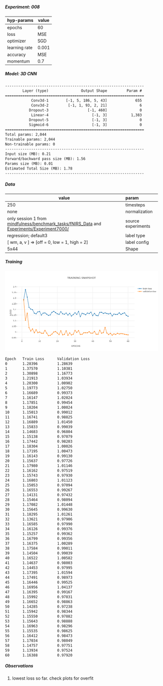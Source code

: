 ##### Experiment: 008


| hyp-params    | value                    |
| :------------ | ------------------------ |
| epochs        | 60                      |
| loss          | MSE |
| optimizer     | SGD                   |
| learning rate | 0.001                    |
| accuracy      | MSE            |
| momentum | 0.7 |

##### Model: 3D CNN

```
----------------------------------------------------------------
        Layer (type)               Output Shape         Param #
================================================================
            Conv3d-1        [-1, 5, 186, 5, 43]             655
            Conv3d-2         [-1, 1, 93, 2, 21]               6
           Dropout-3                  [-1, 460]               0
            Linear-4                    [-1, 3]           1,383
           Dropout-5                    [-1, 3]               0
           Sigmoid-6                    [-1, 3]               0
================================================================
Total params: 2,044
Trainable params: 2,044
Non-trainable params: 0
----------------------------------------------------------------
Input size (MB): 0.21
Forward/backward pass size (MB): 1.56
Params size (MB): 0.01
Estimated Total Size (MB): 1.78
----------------------------------------------------------------
```

##### Data

| value                                                        | param              |
| ------------------------------------------------------------ | :----------------- |
| 250                                                          | timesteps          |
| none                                                         | normalization      |
| only session 1 from [mindfulness/benchmark_tasks/fNIRS_Data](https://github.com/lmhirshf/mindfulness/tree/master/benchmark_tasks/data/fNIRS_Data) and [Experiments/Experiment7000/](https://github.com/lmhirshf/Experiments/Experiment7000/) | source experiments |
| regression; default3                                         | label type         |
| [ wm, a, v ] => [off = 0, low = 1, high = 2]                 | label config       |
| 5x44                                                         | Shape              |

##### Training

![plot](newplot.png)

```
Epoch   Train Loss      Validation Loss
0       1.28396         1.28639
1       1.37570         1.10381
2       1.30898         1.16773
3       1.21913         1.03934
4       1.20300         1.00902
5       1.19773         1.02750
6       1.16689         0.99373
7       1.16147         1.02024
8       1.17851         0.99454
9       1.18204         1.00024
10      1.15013         0.99012
11      1.16741         0.98825
12      1.16889         1.01450
13      1.15833         0.99039
14      1.14683         0.96804
15      1.15138         0.97079
16      1.17442         0.98203
17      1.18304         1.00026
18      1.17195         1.00473
19      1.16143         0.99130
20      1.15637         0.97726
21      1.17980         1.01146
22      1.16162         0.97519
23      1.15743         0.97930
24      1.16803         1.01123
25      1.15053         0.97094
26      1.16553         0.99267
27      1.14131         0.97432
28      1.15464         0.98094
29      1.17082         1.01448
30      1.15645         0.99630
31      1.18295         1.01261
32      1.13621         0.97906
33      1.16585         0.97990
34      1.16126         0.99376
35      1.15257         0.99362
36      1.16799         0.99356
37      1.16375         1.00289
38      1.17584         0.99011
39      1.14504         0.99039
40      1.16522         1.00582
41      1.14637         0.98003
42      1.14453         0.97995
43      1.17395         1.01594
44      1.17491         0.98973
45      1.16446         0.99525
46      1.16956         1.04137
47      1.16395         0.99167
48      1.15992         0.97831
49      1.16652         0.98863
50      1.14285         0.97238
51      1.15942         0.98344
52      1.15550         0.97882
53      1.15643         0.98888
54      1.16963         0.98296
55      1.15535         0.98625
56      1.16412         0.98473
57      1.17034         0.98049
58      1.14757         0.97751
59      1.13934         0.97524
60      1.16388         0.97920
```

##### Observations

1. lowest loss so far. check plots for overfit
